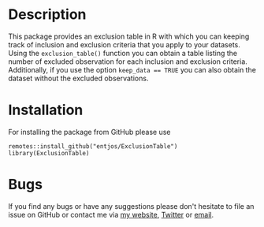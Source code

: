 # Description

This package provides an exclusion table in R with which you can keeping track of inclusion and exclusion criteria that you apply to your datasets. Using the `exclusion_table()` function you can obtain a table listing the number of excluded observation for each inclusion and exclusion criteria. Additionally, if you use the option `keep_data == TRUE` you can also obtain the dataset without the excluded observations.

# Installation
For installing the package from GitHub please use

```
remotes::install_github("entjos/ExclusionTable")
library(ExclusionTable)
```
# Bugs
If you find any bugs or have any suggestions please don't hesitate to file an issue on GitHub or contact me via [my website](https://joshua-entrop.com), [Twitter](https://twitter.com/entjos) or [email](mailto:joshua.entrop@ki.se).
